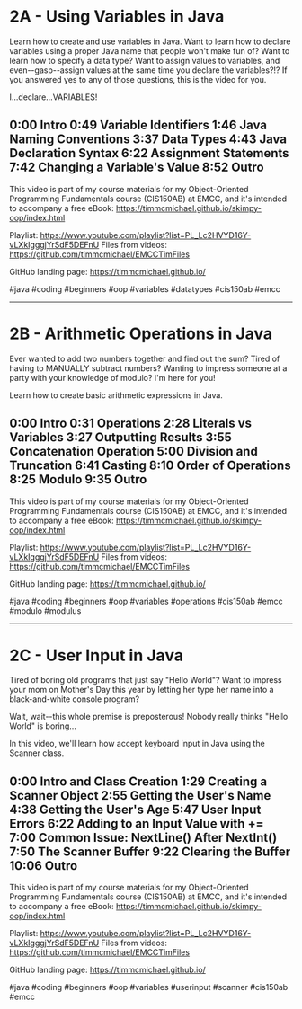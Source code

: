 # 2A - Using Variables in Java

Learn how to create and use variables in Java. Want to learn how to declare variables using a proper Java name that people won't make fun of? Want to learn how to specify a data type? Want to assign values to variables, and even--gasp--assign values at the same time you declare the variables?!? If you answered yes to any of those questions, this is the video for you.

I...declare...VARIABLES!

0:00 Intro
0:49 Variable Identifiers
1:46 Java Naming Conventions
3:37 Data Types
4:43 Java Declaration Syntax
6:22 Assignment Statements
7:42 Changing a Variable's Value
8:52 Outro
----
This video is part of my course materials for my Object-Oriented Programming Fundamentals course (CIS150AB) at EMCC, and it's intended to accompany a free eBook: https://timmcmichael.github.io/skimpy-oop/index.html

Playlist: https://www.youtube.com/playlist?list=PL_Lc2HVYD16Y-vLXkIgggjYrSdF5DEFnU
Files from videos: https://github.com/timmcmichael/EMCCTimFiles 

GitHub landing page: https://timmcmichael.github.io/

#java #coding #beginners #oop #variables #datatypes #cis150ab #emcc

---------------

# 2B - Arithmetic Operations in Java

Ever wanted to add two numbers together and find out the sum? Tired of having to MANUALLY subtract numbers? Wanting to impress someone at a party with your knowledge of modulo? I'm here for you!

Learn how to create basic arithmetic expressions in Java.

0:00 Intro
0:31 Operations
2:28 Literals vs Variables
3:27 Outputting Results
3:55 Concatenation Operation
5:00 Division and Truncation
6:41 Casting
8:10 Order of Operations
8:25 Modulo
9:35 Outro
----
This video is part of my course materials for my Object-Oriented Programming Fundamentals course (CIS150AB) at EMCC, and it's intended to accompany a free eBook: https://timmcmichael.github.io/skimpy-oop/index.html

Playlist: https://www.youtube.com/playlist?list=PL_Lc2HVYD16Y-vLXkIgggjYrSdF5DEFnU
Files from videos: https://github.com/timmcmichael/EMCCTimFiles 

GitHub landing page: https://timmcmichael.github.io/

#java #coding #beginners #oop #variables #operations #cis150ab #emcc #modulo #modulus

---------------

# 2C - User Input in Java

Tired of boring old programs that just say "Hello World"? Want to impress your mom on Mother's Day this year by letting her type her name into a black-and-white console program?

Wait, wait--this whole premise is preposterous! Nobody really thinks "Hello World" is boring...

In this video, we'll learn how accept keyboard input in Java using the Scanner class.

0:00 Intro and Class Creation
1:29 Creating a Scanner Object
2:55 Getting the User's Name
4:38 Getting the User's Age
5:47 User Input Errors
6:22 Adding to an Input Value with +=
7:00 Common Issue: NextLine() After NextInt()
7:50 The Scanner Buffer
9:22 Clearing the Buffer
10:06 Outro
----
This video is part of my course materials for my Object-Oriented Programming Fundamentals course (CIS150AB) at EMCC, and it's intended to accompany a free eBook: https://timmcmichael.github.io/skimpy-oop/index.html

Playlist: https://www.youtube.com/playlist?list=PL_Lc2HVYD16Y-vLXkIgggjYrSdF5DEFnU
Files from videos: https://github.com/timmcmichael/EMCCTimFiles 

GitHub landing page: https://timmcmichael.github.io/

#java #coding #beginners #oop #variables #userinput #scanner #cis150ab #emcc